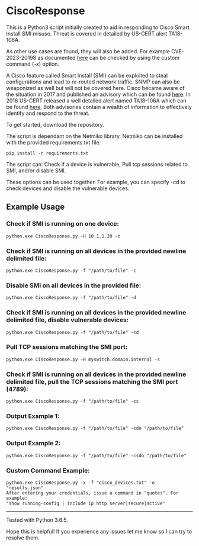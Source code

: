 # CiscoResponse
This is a Python3 script initially created to aid in responding to Cisco Smart Install SMI misuse. Threat is covered in detailed by US-CERT alert TA18-106A. 

As other use cases are found, they will also be added. For example CVE-2023-20198 as documented [here](https://sec.cloudapps.cisco.com/security/center/content/CiscoSecurityAdvisory/cisco-sa-iosxe-webui-privesc-j22SaA4z) can be checked by using the custom command (-x) option. 

A Cisco feature called Smart Install (SMI) can be exploited to steal configurations and lead to re-routed network traffic. SNMP can also be weaponized as well but will not be covered here. 
Cisco became aware of the situation in 2017 and published an advisory which can be found [here](https://tools.cisco.com/security/center/content/CiscoSecurityAdvisory/cisco-sa-20170214-smi). In 2018 US-CERT released a well detailed alert named TA18-106A which can be found [here](https://www.us-cert.gov/ncas/alerts/TA18-106A). Both advisories contain a wealth of information to effectively identify and respond to the threat.

To get started, download the repository. 

The script is dependant on the Netmiko library. Netmiko can be installed with the provided requirements.txt file.    
    
    pip install -r requirements.txt

The script can: 
Check if a device is vulnerable, 
Pull tcp sessions related to SMI, 
and/or disable SMI.

These options can be used together. For example, you can specify -cd to check devices and disable the vulnerable devices. 
    
## Example Usage
### Check if SMI is running on one device:
    python.exe CiscoResponse.py -H 10.1.1.20 -c

### Check if SMI is running on all devices in the provided newline delimited file:
    python.exe CiscoResponse.py -f "/path/to/file" -c

### Disable SMI on all devices in the provided file:
    python.exe CiscoResponse.py -f "/path/to/file" -d

### Check if SMI is running on all devices in the provided newline delimited file, disable vulnerable devices:
    python.exe CiscoResponse.py -f "/path/to/file" -cd

### Pull TCP sessions matching the SMI port:
    python.exe CiscoResponse.py -H myswitch.domain.internal -s

### Check if SMI is running on all devices in the provided newline delimited file, pull the TCP sessions matching the SMI port (4789):
    python.exe CiscoResponse.py -f "/path/to/file" -cs

### Output Example 1:
    python.exe CiscoResponse.py -f "/path/to/file" -cdo "/path/to/file"

### Output Example 2:
    python.exe CiscoResponse.py -f "/path/to/file" -csdo "/path/to/file"

### Custom Command Example:
    python.exe CiscoResponse.py -x -f "cisco_devices.txt" -o "results.json"
    After entering your credentials, issue a command in "quotes". For example:
    "show running-config | include ip http server|secure|active"
- - - -
Tested with Python 3.6.5.

Hope this is helpful! If you experience any issues let me know so I can try to resolve them.
